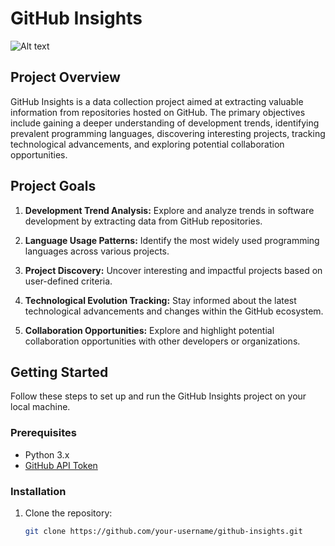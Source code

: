 # GitHub Insights

![Alt text](https://encrypted-tbn0.gstatic.com/images?q=tbn:ANd9GcRr5t1WJUATaTVR3FvcNqqeXYOhT1_kX7MZ1fGIDRlNtjLbxRGCrmkVXw_CN7ZkTDpoC9w&usqp=CAU)

## Project Overview

GitHub Insights is a data collection project aimed at extracting valuable information from repositories hosted on GitHub. The primary objectives include gaining a deeper understanding of development trends, identifying prevalent programming languages, discovering interesting projects, tracking technological advancements, and exploring potential collaboration opportunities.

## Project Goals

1. **Development Trend Analysis:** Explore and analyze trends in software development by extracting data from GitHub repositories.

2. **Language Usage Patterns:** Identify the most widely used programming languages across various projects.

3. **Project Discovery:** Uncover interesting and impactful projects based on user-defined criteria.

4. **Technological Evolution Tracking:** Stay informed about the latest technological advancements and changes within the GitHub ecosystem.

5. **Collaboration Opportunities:** Explore and highlight potential collaboration opportunities with other developers or organizations.

## Getting Started

Follow these steps to set up and run the GitHub Insights project on your local machine.

### Prerequisites

- Python 3.x
- [GitHub API Token](https://docs.github.com/en/authentication/keeping-your-account-and-data-secure/creating-a-personal-access-token)

### Installation

1. Clone the repository:

   ```bash
   git clone https://github.com/your-username/github-insights.git
